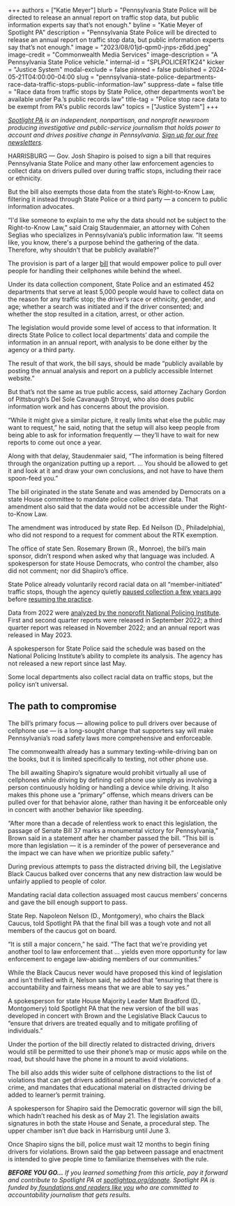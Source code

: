 +++
authors = ["Katie Meyer"]
blurb = "Pennsylvania State Police will be directed to release an annual report on traffic stop data, but public information experts say that’s not enough."
byline = "Katie Meyer of Spotlight PA"
description = "Pennsylvania State Police will be directed to release an annual report on traffic stop data, but public information experts say that’s not enough."
image = "2023/08/01jd-qpm0-jnps-z6dd.jpeg"
image-credit = "Commonwealth Media Services"
image-description = "A Pennsylvania State Police vehicle."
internal-id = "SPLPOLICERTK24"
kicker = "Justice System"
modal-exclude = false
pinned = false
published = 2024-05-21T04:00:00-04:00
slug = "pennsylvania-state-police-departments-race-data-traffic-stops-public-information-law"
suppress-date = false
title = "Race data from traffic stops by State Police, other departments won’t be available under Pa.’s public records law"
title-tag = "Police stop race data to be exempt from PA's public records law"
topics = ["Justice System"]
+++

<a href="https://www.spotlightpa.org/"><em>Spotlight PA</em></a><em> is an independent, nonpartisan, and nonprofit newsroom producing investigative and public-service journalism that holds power to account and drives positive change in Pennsylvania. </em><a href="https://www.spotlightpa.org/newsletters"><em>Sign up for our free newsletters</em></a><em>.</em>

HARRISBURG — Gov. Josh Shapiro is poised to sign a bill that requires Pennsylvania State Police and many other law enforcement agencies to collect data on drivers pulled over during traffic stops, including their race or ethnicity.

But the bill also exempts those data from the state’s Right-to-Know Law, filtering it instead through State Police or a third party — a concern to public information advocates.

“I&#39;d like someone to explain to me why the data should not be subject to the Right-to-Know Law,” said Craig Staudenmaier, an attorney with Cohen Seglias who specializes in Pennsylvania’s public information law. “It seems like, you know, there&#39;s a purpose behind the gathering of the data. Therefore, why shouldn&#39;t that be publicly available?”

<script src="https://www.spotlightpa.org/embed.js" async></script><div data-spl-embed-version="1" data-spl-src="https://www.spotlightpa.org/embeds/newsletter/?cta=Stay%20up%20to%20date%20on%20Pennsylvania's%20criminal%20justice%20system%20with%20our%20free%20daily%20newsletter.&eyebrow=discover%20more&preselect=papost"></div>

The provision is part of a larger <a href="https://www.legis.state.pa.us/cfdocs/billInfo/billInfo.cfm?syear=2023&amp;sind=0&amp;body=S&amp;type=B&amp;bn=0037">bill</a> that would empower police to pull over people for handling their cellphones while behind the wheel.

Under its data collection component, State Police and an estimated 452 departments that serve at least 5,000 people would have to collect data on the reason for any traffic stop; the driver’s race or ethnicity, gender, and age; whether a search was initiated and if the driver consented; and whether the stop resulted in a citation, arrest, or other action.

The legislation would provide some level of access to that information. It directs State Police to collect local departments’ data and compile the information in an annual report, with analysis to be done either by the agency or a third party.

The result of that work, the bill says, should be made “publicly available by posting the annual analysis and report on a publicly accessible Internet website.”

But that’s not the same as true public access, said attorney Zachary Gordon of Pittsburgh’s Del Sole Cavanaugh Stroyd, who also does public information work and has concerns about the provision.

“While it might give a similar picture, it really limits what else the public may want to request,” he said, noting that the setup will also keep people from being able to ask for information frequently — they’ll have to wait for new reports to come out once a year.

Along with that delay, Staudenmaier said, “The information is being filtered through the organization putting up a report. … You should be allowed to get it and look at it and draw your own conclusions, and not have to have them spoon-feed you.”

The bill originated in the state Senate and was amended by Democrats on a state House committee to mandate police collect driver data. That amendment also said that the data would not be accessible under the Right-to-Know Law.

The amendment was introduced by state Rep. Ed Neilson (D., Philadelphia), who did not respond to a request for comment about the RTK exemption.

The office of state Sen. Rosemary Brown (R., Monroe), the bill’s main sponsor, didn’t respond when asked why that language was included. A spokesperson for state House Democrats, who control the chamber, also did not comment; nor did Shapiro’s office.

State Police already voluntarily record racial data on all “member-initiated” traffic stops, though the agency quietly <a href="https://www.spotlightpa.org/news/2019/09/pa-state-police-stopped-tracking-driver-race/">paused collection a few years ago</a> before <a href="https://www.spotlightpa.org/news/2023/05/pennsylvania-state-trooper-search-bias-study/#:~:text=While%20Spotlight%20PA&#39;s%20review%20confirmed,more%20often%20than%20white%20people.">resuming the practice</a>.

Data from 2022 were <a href="https://www.psp.pa.gov/data/Documents/CDR/CDR_2022.pdf">analyzed by the nonprofit National Policing Institute</a>. First and second quarter reports were released in September 2022; a third quarter report was released in November 2022; and an annual report was released in May 2023.

A spokesperson for State Police said the schedule was based on the National Policing Institute’s ability to complete its analysis. The agency has not released a new report since last May.

Some local departments also collect racial data on traffic stops, but the policy isn’t universal.

## The path to compromise

The bill’s primary focus — allowing police to pull drivers over because of cellphone use — is a long-sought change that supporters say will make Pennsylvania’s road safety laws more comprehensive and enforceable.

The commonwealth already has a summary texting-while-driving ban on the books, but it is limited specifically to texting, not other phone use.

The bill awaiting Shapiro’s signature would prohibit virtually all use of cellphones while driving by defining cell phone use simply as involving a person continuously holding or handling a device while driving. It also makes this phone use a “primary” offense, which means drivers can be pulled over for that behavior alone, rather than having it be enforceable only in concert with another behavior like speeding.

“After more than a decade of relentless work to enact this legislation, the passage of Senate Bill 37 marks a monumental victory for Pennsylvania,” Brown said in a statement after her chamber passed the bill. “This bill is more than legislation — it is a reminder of the power of perseverance and the impact we can have when we prioritize public safety.” <strong></strong>

During previous attempts to pass the distracted driving bill, the Legislative Black Caucus balked over concerns that any new distraction law would be unfairly applied to people of color.

Mandating racial data collection assuaged most caucus members’ concerns and gave the bill enough support to pass.

State Rep. Napoleon Nelson (D., Montgomery), who chairs the Black Caucus, told Spotlight PA that the final bill was a tough vote and not all members of the caucus got on board.

“It is still a major concern,” he said. “The fact that we&#39;re providing yet another tool to law enforcement that … yields even more opportunity for law enforcement to engage law-abiding members of our communities.”

While the Black Caucus never would have proposed this kind of legislation and isn’t thrilled with it, Nelson said, he added that “ensuring that there is accountability and fairness means that we are able to say yes.”

<script src="https://www.spotlightpa.org/embed.js" async></script><div data-spl-embed-version="1" data-spl-src="https://www.spotlightpa.org/embeds/newsletter/"></div>

A spokesperson for state House Majority Leader Matt Bradford (D., Montgomery) told Spotlight PA that the new version of the bill was developed in concert with Brown and the Legislative Black Caucus to “ensure that drivers are treated equally and to mitigate profiling of individuals.”

Under the portion of the bill directly related to distracted driving, drivers would still be permitted to use their phone’s map or music apps while on the road, but should have the phone in a mount to avoid violations.

The bill also adds this wider suite of cellphone distractions to the list of violations that can get drivers additional penalties if they’re convicted of a crime, and mandates that educational material on distracted driving be added to learner’s permit training.

A spokesperson for Shapiro said the Democratic governor will sign the bill, which hadn’t reached his desk as of May 21. The legislation awaits signatures in both the state House and Senate, a procedural step. The upper chamber isn’t due back in Harrisburg until June 3.

Once Shapiro signs the bill, police must wait 12 months to begin fining drivers for violations. Brown said the gap between passage and enactment is intended to give people time to familiarize themselves with the rule.

<strong><em>BEFORE YOU GO…</em></strong><em> If you learned something from this article, pay it forward and contribute to Spotlight PA at </em><a href="http://spotlightpa.org/donate"><em>spotlightpa.org/donate</em></a><em>. Spotlight PA is funded by</em><a href="https://www.spotlightpa.org/support"><em> foundations and readers like you</em></a><em> who are committed to accountability journalism that gets results.</em>

